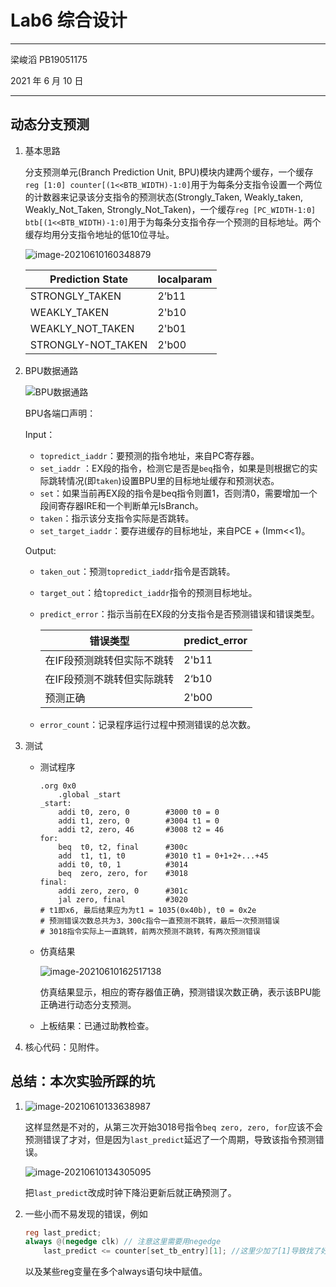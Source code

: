 # Lab6 综合设计

***

梁峻滔 PB19051175

2021 年 6 月 10 日

***

## 动态分支预测

1. 基本思路

    分支预测单元(Branch Prediction Unit, BPU)模块内建两个缓存，一个缓存`reg [1:0] counter[(1<<BTB_WIDTH)-1:0]`用于为每条分支指令设置一个两位的计数器来记录该分支指令的预测状态(Strongly_Taken, Weakly_taken, Weakly_Not_Taken, Strongly_Not_Taken)，一个缓存`reg [PC_WIDTH-1:0] btb[(1<<BTB_WIDTH)-1:0]`用于为每条分支指令存一个预测的目标地址。两个缓存均用分支指令地址的低10位寻址。

    ![image-20210610160348879](C:\Users\Snowball\AppData\Roaming\Typora\typora-user-images\image-20210610160348879.png)

    | Prediction State   | localparam |
    | ------------------ | ---------- |
    | STRONGLY_TAKEN     | 2’b11      |
    | WEAKLY_TAKEN       | 2'b10      |
    | WEAKLY_NOT_TAKEN   | 2'b01      |
    | STRONGLY-NOT_TAKEN | 2'b00      |

2. BPU数据通路

    ![BPU数据通路](D:\USTC\COD_LAB_2021\lab6\BPU数据通路.jpg)

    BPU各端口声明：

    Input：

    * `topredict_iaddr`：要预测的指令地址，来自PC寄存器。
    * `set_iaddr` ：EX段的指令，检测它是否是`beq`指令，如果是则根据它的实际跳转情况(即`taken`)设置BPU里的目标地址缓存和预测状态。
    * `set`：如果当前再EX段的指令是beq指令则置1，否则清0，需要增加一个段间寄存器IRE和一个判断单元IsBranch。
    * `taken`：指示该分支指令实际是否跳转。
    * `set_target_iaddr`：要存进缓存的目标地址，来自PCE + (Imm<<1)。

    Output:

    * `taken_out`：预测`topredict_iaddr`指令是否跳转。

    * `target_out`：给`topredict_iaddr`指令的预测目标地址。

    * `predict_error`：指示当前在EX段的分支指令是否预测错误和错误类型。

        | 错误类型                   | predict_error |
        | -------------------------- | ------------- |
        | 在IF段预测跳转但实际不跳转 | 2'b11         |
        | 在IF段预测不跳转但实际跳转 | 2‘b10         |
        | 预测正确                   | 2'b00         |

    * `error_count`：记录程序运行过程中预测错误的总次数。

3. 测试

    * 测试程序

        ```assembly
        .org 0x0
         	.global _start
        _start:
            addi t0, zero, 0        #3000 t0 = 0
            addi t1, zero, 0        #3004 t1 = 0
            addi t2, zero, 46       #3008 t2 = 46
        for:
        	beq  t0, t2, final      #300c
            add  t1, t1, t0         #3010 t1 = 0+1+2+...+45
            addi t0, t0, 1          #3014
        	beq  zero, zero, for    #3018 
        final:
            addi zero, zero, 0      #301c
            jal zero, final         #3020
        # t1即x6, 最后结果应为为t1 = 1035(0x40b), t0 = 0x2e
        # 预测错误次数总共为3，300c指令一直预测不跳转，最后一次预测错误
        # 3018指令实际上一直跳转，前两次预测不跳转，有两次预测错误
        ```

    * 仿真结果

        ![image-20210610162517138](C:\Users\Snowball\AppData\Roaming\Typora\typora-user-images\image-20210610162517138.png)

        仿真结果显示，相应的寄存器值正确，预测错误次数正确，表示该BPU能正确进行动态分支预测。
        
    * 上板结果：已通过助教检查。
    
4. 核心代码：见附件。

## 总结：本次实验所踩的坑

1. ![image-20210610133638987](C:\Users\Snowball\AppData\Roaming\Typora\typora-user-images\image-20210610133638987.png)

    这样显然是不对的，从第三次开始3018号指令`beq zero, zero, for`应该不会预测错误了才对，但是因为`last_predict`延迟了一个周期，导致该指令预测错误。 

    ![image-20210610134305095](C:\Users\Snowball\AppData\Roaming\Typora\typora-user-images\image-20210610134305095.png)

    把`last_predict`改成时钟下降沿更新后就正确预测了。

2. 一些小而不易发现的错误，例如

    ```verilog
    reg last_predict;
    always @(negedge clk) // 注意这里需要用negedge
        last_predict <= counter[set_tb_entry][1]; //这里少加了[1]导致找了好久的bug。。。
    ```

    以及某些reg变量在多个always语句块中赋值。